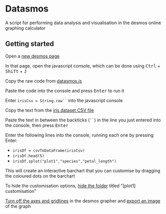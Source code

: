 # Datasmos

A script for performing data analysis and visualisation in the desmos online graphing calculator

## Getting started

Open a [new desmos page](https://www.desmos.com/calculator)

In that page, open the javascript console, which can be done using <kbd>Ctrl</kbd> + <kbd>Shift</kbd> + <kbd>J</kbd>

Copy the raw code from [datasmos.js](datasmos.js)

Paste the code into the console and press <kbd>Enter</kbd> to run it

Enter ``` irisCsv = String.raw`` ``` into the javascript console

Copy the text from the [iris dataset CSV file](iris.csv)

Paste the text in between the backticks (``` `` ```) in the line you just entered into the console, then press <kbd>Enter</kbd>

Enter the following lines into the console, running each one by pressing <kdb>Enter</kbd>:

* `irisDf = csvToDataFrame(irisCsv)`
* `irisDf.head(5)`
* `irisDf.splot("plot1","species","petal_length")`

This will create an interactive barchart that you can customise by dragging the coloured dots on the barchart

To hide the customisation options, [hide the folder](https://support.desmos.com/hc/en-us/articles/204980525-Folders) titled "[plot1] customisation"

[Turn off the axes and gridlines](https://support.desmos.com/hc/en-us/articles/208183566-Hide-and-Show-Grid#:~:text=Team%20Desmos&text=To%20turn%20the%20grid%20off,between%20the%20different%20graph%20papers.) in the desmos grapher and [export an image](https://support.desmos.com/hc/en-us/articles/202528789-Export-Image-of-Graph#:~:text=Team%20Desmos&text=Click%20the%20Share%20button.,optimal%20output%2C%20click%20Download%20PNG.) of the graph
